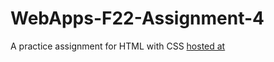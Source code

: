 # WebApps-F22-Assignment-4
A practice assignment for HTML with CSS
[hosted at]( https://44-563-web-apps-f22.github.io/44563-webapps-assignment-4-VENUREDDY981/)
